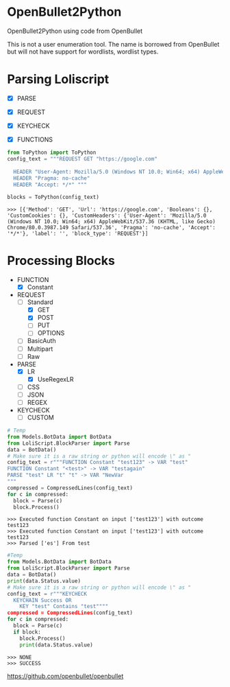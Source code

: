 # OpenBullet2Python
OpenBullet2Python using code from OpenBullet

This is not a user enumeration tool. The name is borrowed from OpenBullet but will not have support for wordlists, wordlist types.

# Parsing Loliscript
- [x] PARSE
- [x] REQUEST
- [x] KEYCHECK
- [x] FUNCTIONS


```Python
from ToPython import ToPython
config_text = """REQUEST GET "https://google.com" 
  
  HEADER "User-Agent: Mozilla/5.0 (Windows NT 10.0; Win64; x64) AppleWebKit/537.36 (KHTML, like Gecko) Chrome/80.0.3987.149 Safari/537.36" 
  HEADER "Pragma: no-cache" 
  HEADER "Accept: */*" """
  
blocks = ToPython(config_text)
```

```
>>> [{'Method': 'GET', 'Url': 'https://google.com', 'Booleans': {}, 'CustomCookies': {}, 'CustomHeaders': {'User-Agent': 'Mozilla/5.0 (Windows NT 10.0; Win64; x64) AppleWebKit/537.36 (KHTML, like Gecko) Chrome/80.0.3987.149 Safari/537.36', 'Pragma': 'no-cache', 'Accept': '*/*'}, 'label': '', 'block_type': 'REQUEST'}]
```

# Processing Blocks
- FUNCTION
  - [x] Constant
- REQUEST
  - [ ] Standard
    - [x] GET
    - [x] POST
    - [ ] PUT
    - [ ] OPTIONS
  - [ ] BasicAuth
  - [ ] Multipart
  - [ ] Raw
- PARSE
  - [x] LR
    - [x] UseRegexLR
  - [ ] CSS
  - [ ] JSON
  - [ ] REGEX
- KEYCHECK
  - [ ] CUSTOM 
  
```Python
# Temp
from Models.BotData import BotData
from LoliScript.BlockParser import Parse
data = BotData()
# Make sure it is a raw string or python will encode \" as "
config_text = r"""FUNCTION Constant "test123" -> VAR "test" 
FUNCTION Constant "<test>" -> VAR "testagain" 
PARSE "test" LR "t" "t" -> VAR "NewVar
"""
compressed = CompressedLines(config_text)
for c in compressed:
  block = Parse(c)
  block.Process()
```
```
>>> Executed function Constant on input ['test123'] with outcome test123
>>> Executed function Constant on input ['test123'] with outcome test123
>>> Parsed ['es'] From test
 ```
 
```Python
#Temp
from Models.BotData import BotData
from LoliScript.BlockParser import Parse
data = BotData()
print(data.Status.value)
# Make sure it is a raw string or python will encode \" as "
config_text = r"""KEYCHECK 
  KEYCHAIN Success OR 
    KEY "test" Contains "test""""
compressed = CompressedLines(config_text)
for c in compressed:
  block = Parse(c)
  if block:
    block.Process()
    print(data.Status.value)
```
```
>>> NONE
>>> SUCCESS
```
 https://github.com/openbullet/openbullet
